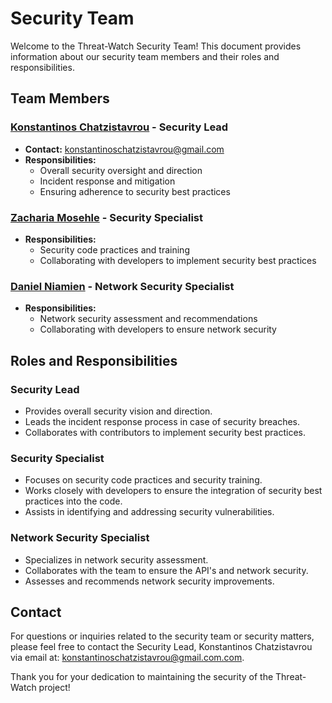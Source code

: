 # Security Team

Welcome to the Threat-Watch Security Team! This document provides information about our security team members and their roles and responsibilities.

## Team Members

### [Konstantinos Chatzistavrou](https://github.com/kochas23) - Security Lead
- **Contact:** konstantinoschatzistavrou@gmail.com
- **Responsibilities:**
  - Overall security oversight and direction
  - Incident response and mitigation
  - Ensuring adherence to security best practices

### [Zacharia Mosehle](link_to_profile) - Security Specialist
- **Responsibilities:**
  - Security code practices and training
  - Collaborating with developers to implement security best practices

### [Daniel Niamien](https://github.com/nyd2) - Network Security Specialist
- **Responsibilities:**
  - Network security assessment and recommendations
  - Collaborating with developers to ensure network security

## Roles and Responsibilities

### Security Lead

- Provides overall security vision and direction.
- Leads the incident response process in case of security breaches.
- Collaborates with contributors to implement security best practices.

### Security Specialist

- Focuses on security code practices and security training.
- Works closely with developers to ensure the integration of security best practices into the code.
- Assists in identifying and addressing security vulnerabilities.

### Network Security Specialist

- Specializes in network security assessment.
- Collaborates with the team to ensure the API's and network security.
- Assesses and recommends network security improvements.

## Contact

For questions or inquiries related to the security team or security matters, please feel free to contact the Security Lead, Konstantinos Chatzistavrou via email at: konstantinoschatzistavrou@gmail.com.com.

Thank you for your dedication to maintaining the security of the Threat-Watch project!
